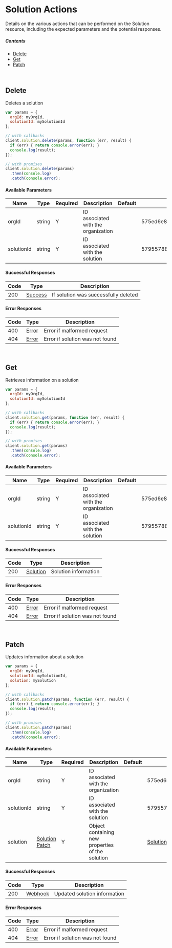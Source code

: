 # Solution Actions

Details on the various actions that can be performed on the
Solution resource, including the expected
parameters and the potential responses.

##### Contents

*   [Delete](#delete)
*   [Get](#get)
*   [Patch](#patch)

<br/>

## Delete

Deletes a solution

```javascript
var params = {
  orgId: myOrgId,
  solutionId: mySolutionId
};

// with callbacks
client.solution.delete(params, function (err, result) {
  if (err) { return console.error(err); }
  console.log(result);
});

// with promises
client.solution.delete(params)
  .then(console.log)
  .catch(console.error);
```

#### Available Parameters

| Name | Type | Required | Description | Default | Example |
| ---- | ---- | -------- | ----------- | ------- | ------- |
| orgId | string | Y | ID associated with the organization |  | 575ed6e87ae143cd83dc4aa8 |
| solutionId | string | Y | ID associated with the solution |  | 57955788124b37010084c053 |

#### Successful Responses

| Code | Type | Description |
| ---- | ---- | ----------- |
| 200 | [Success](_schemas.md#success) | If solution was successfully deleted |

#### Error Responses

| Code | Type | Description |
| ---- | ---- | ----------- |
| 400 | [Error](_schemas.md#error) | Error if malformed request |
| 404 | [Error](_schemas.md#error) | Error if solution was not found |

<br/>

## Get

Retrieves information on a solution

```javascript
var params = {
  orgId: myOrgId,
  solutionId: mySolutionId
};

// with callbacks
client.solution.get(params, function (err, result) {
  if (err) { return console.error(err); }
  console.log(result);
});

// with promises
client.solution.get(params)
  .then(console.log)
  .catch(console.error);
```

#### Available Parameters

| Name | Type | Required | Description | Default | Example |
| ---- | ---- | -------- | ----------- | ------- | ------- |
| orgId | string | Y | ID associated with the organization |  | 575ed6e87ae143cd83dc4aa8 |
| solutionId | string | Y | ID associated with the solution |  | 57955788124b37010084c053 |

#### Successful Responses

| Code | Type | Description |
| ---- | ---- | ----------- |
| 200 | [Solution](_schemas.md#solution) | Solution information |

#### Error Responses

| Code | Type | Description |
| ---- | ---- | ----------- |
| 400 | [Error](_schemas.md#error) | Error if malformed request |
| 404 | [Error](_schemas.md#error) | Error if solution was not found |

<br/>

## Patch

Updates information about a solution

```javascript
var params = {
  orgId: myOrgId,
  solutionId: mySolutionId,
  solution: mySolution
};

// with callbacks
client.solution.patch(params, function (err, result) {
  if (err) { return console.error(err); }
  console.log(result);
});

// with promises
client.solution.patch(params)
  .then(console.log)
  .catch(console.error);
```

#### Available Parameters

| Name | Type | Required | Description | Default | Example |
| ---- | ---- | -------- | ----------- | ------- | ------- |
| orgId | string | Y | ID associated with the organization |  | 575ed6e87ae143cd83dc4aa8 |
| solutionId | string | Y | ID associated with the solution |  | 57955788124b37010084c053 |
| solution | [Solution Patch](_schemas.md#solution-patch) | Y | Object containing new properties of the solution |  | [Solution Patch Example](_schemas.md#solution-patch-example) |

#### Successful Responses

| Code | Type | Description |
| ---- | ---- | ----------- |
| 200 | [Webhook](_schemas.md#webhook) | Updated solution information |

#### Error Responses

| Code | Type | Description |
| ---- | ---- | ----------- |
| 400 | [Error](_schemas.md#error) | Error if malformed request |
| 404 | [Error](_schemas.md#error) | Error if solution was not found |
